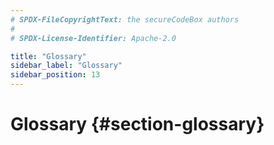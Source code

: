 ```yaml
---
# SPDX-FileCopyrightText: the secureCodeBox authors
#
# SPDX-License-Identifier: Apache-2.0

title: "Glossary"
sidebar_label: "Glossary"
sidebar_position: 13
---
```

# Glossary {#section-glossary}
